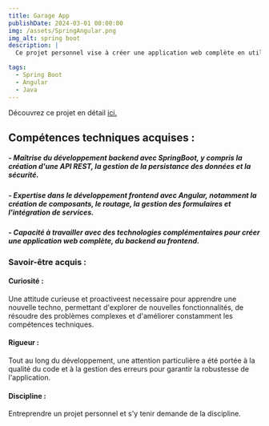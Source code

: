 ```yaml
---
title: Garage App
publishDate: 2024-03-01 00:00:00
img: /assets/SpringAngular.png
img_alt: spring boot
description: |
  Ce projet personnel vise à créer une application web complète en utilisant les frameworks Spring pour le backend et Angular pour le frontend. La première partie du développement se concentre sur la création d'une API REST avec Spring, ainsi que sur la mise en place de la persistance des données dans une base de données. La seconde partie consiste à développer le frontend avec Angular, en consommant l'API fournie par le backend et en mettant en forme les données pour offrir une interface utilisateur conviviale et interactive.

tags:
  - Spring Boot
  - Angular
  - Java
---
```


 Découvrez ce projet en détail <a href="https://gitlab.univ-lille.fr/selim.hamza.etu/garageappspringboot">ici.</a>

## Compétences techniques acquises :

##### - Maîtrise du développement backend avec SpringBoot, y compris la création d'une API REST, la gestion de la persistance des données et la sécurité.

##### - Expertise dans le développement frontend avec Angular, notamment la création de composants, le routage, la gestion des formulaires et l'intégration de services.

##### - Capacité à travailler avec des technologies complémentaires pour créer une application web complète, du backend au frontend.

### Savoir-être acquis :

#### Curiosité :  
Une attitude curieuse et proactiveest necessaire pour apprendre une nouvelle techno, permettant d'explorer de nouvelles fonctionnalités, de résoudre des problèmes complexes et d'améliorer constamment les compétences techniques.

#### Rigueur : 
  Tout au long du développement, une attention particulière a été portée à la qualité du code et à la gestion des erreurs pour garantir la robustesse de l'application.

#### Discipline : 
  Entreprendre un projet personnel et s'y tenir demande de la discipline.

